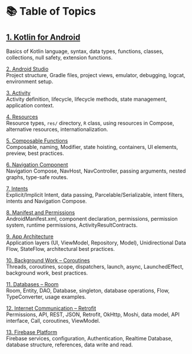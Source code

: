 # 📚 Table of Topics
## [1. Kotlin for Android](https://github.com/MarcinRod/AndroidLecture2025EN/blob/main/01%20Kotlin%20for%20Android.md)  
   Basics of Kotlin language, syntax, data types, functions, classes, collections, null safety, extension functions.

[2. Android Studio](https://github.com/MarcinRod/AndroidLecture2025EN/blob/main/https://github.com/MarcinRod/AndroidLecture2025EN/blob/main/02%20Android%20Studio.md)  
   Project structure, Gradle files, project views, emulator, debugging, logcat, environment setup.

[3. Activity](https://github.com/MarcinRod/AndroidLecture2025EN/blob/main/03%20Activity.md)  
   Activity definition, lifecycle, lifecycle methods, state management, application context.

[4. Resources](https://github.com/MarcinRod/AndroidLecture2025EN/blob/main/04%20Resources.md)  
   Resource types, `res/` directory, `R` class, using resources in Compose, alternative resources, internationalization.

[5. Composable Functions](https://github.com/MarcinRod/AndroidLecture2025EN/blob/main/05%20Composable%20Functions.md)  
   Composable, naming, Modifier, state hoisting, containers, UI elements, preview, best practices.

[6. Navigation Component](https://github.com/MarcinRod/AndroidLecture2025EN/blob/main/06%20Navigation%20Component.md)  
   Navigation Compose, NavHost, NavController, passing arguments, nested graphs, type-safe routes.

[7. Intents](https://github.com/MarcinRod/AndroidLecture2025EN/blob/main/07%20Intents.md)  
   Explicit/Implicit Intent, data passing, Parcelable/Serializable, intent filters, intents and Navigation Compose.

[8. Manifest and Permissions](https://github.com/MarcinRod/AndroidLecture2025EN/blob/main/08%20Manifest%20and%20Permissions.md)  
   AndroidManifest.xml, component declaration, permissions, permission system, runtime permissions, ActivityResultContracts.

[9. App Architecture](https://github.com/MarcinRod/AndroidLecture2025EN/blob/main/09%20App%20Architecture.md)  
   Application layers (UI, ViewModel, Repository, Model), Unidirectional Data Flow, StateFlow, architectural best practices.

[10. Background Work – Coroutines](https://github.com/MarcinRod/AndroidLecture2025EN/blob/main/10%20Background%20w%20Work%20-%20Coroutines.md)  
    Threads, coroutines, scope, dispatchers, launch, async, LaunchedEffect, background work, best practices.

[11. Databases – Room](https://github.com/MarcinRod/AndroidLecture2025EN/blob/main/11%20Databases%20-%20Room.md)  
    Room, Entity, DAO, Database, singleton, database operations, Flow, TypeConverter, usage examples.

[12. Internet Communication – Retrofit](https://github.com/MarcinRod/AndroidLecture2025EN/blob/main/12%20Internet%20Communication%20-%20Retorfit.md)  
    Permissions, API, REST, JSON, Retrofit, OkHttp, Moshi, data model, API interface, Call, coroutines, ViewModel.

[13. Firebase Platform](https://github.com/MarcinRod/AndroidLecture2025EN/blob/main/13%20Firebase%20Platform.md)  
    Firebase services, configuration, Authentication, Realtime Database, database structure, references, data write and read.
